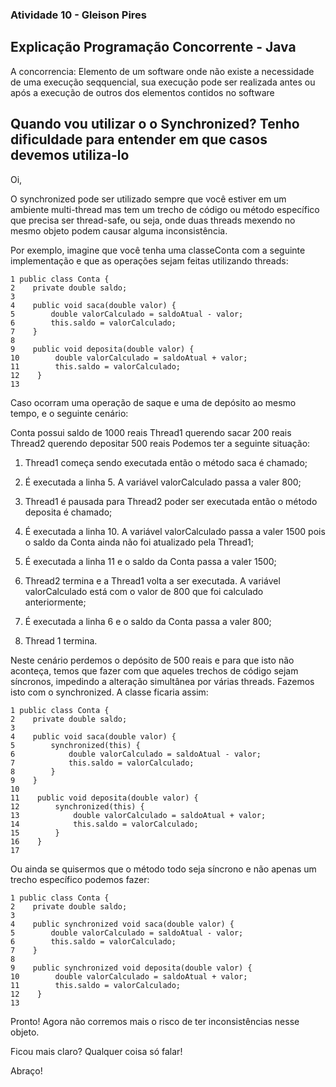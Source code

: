 ### Atividade 10 - Gleison Pires 

## Explicação Programação Concorrente - Java
A concorrencia: Elemento de um software onde não existe a necessidade de uma execução seqquencial, sua execução pode ser realizada antes ou após a execução de outros dos elementos contidos no software

## Quando vou utilizar o o Synchronized? Tenho dificuldade para entender em que casos devemos utiliza-lo 
Oi,

O synchronized pode ser utilizado sempre que você estiver em um ambiente multi-thread mas tem um trecho de código ou método específico que precisa ser thread-safe, ou seja, onde duas threads mexendo no mesmo objeto podem causar alguma inconsistência.

Por exemplo, imagine que você tenha uma classeConta com a seguinte implementação e que as operações sejam feitas utilizando threads:

```
1 public class Conta {
2    private double saldo;
3
4    public void saca(double valor) {
5        double valorCalculado = saldoAtual - valor;
6        this.saldo = valorCalculado;
7    }
8
9    public void deposita(double valor) {
10        double valorCalculado = saldoAtual + valor;
11        this.saldo = valorCalculado;
12    }
13
```
Caso ocorram uma operação de saque e uma de depósito ao mesmo tempo, e o seguinte cenário:

Conta possui saldo de 1000 reais
Thread1 querendo sacar 200 reais
Thread2 querendo depositar 500 reais
Podemos ter a seguinte situação:

1) Thread1 começa sendo executada então o método saca é chamado;

2) É executada a linha 5. A variável valorCalculado passa a valer 800;

3) Thread1 é pausada para Thread2 poder ser executada então o método deposita é chamado;

4) É executada a linha 10. A variável valorCalculado passa a valer 1500 pois o saldo da Conta ainda não foi atualizado pela Thread1;

5) É executada a linha 11 e o saldo da Conta passa a valer 1500;

6) Thread2 termina e a Thread1 volta a ser executada. A variável valorCalculado está com o valor de 800 que foi calculado anteriormente;

7) É executada a linha 6 e o saldo da Conta passa a valer 800;

8) Thread 1 termina.

Neste cenário perdemos o depósito de 500 reais e para que isto não aconteça, temos que fazer com que aqueles trechos de código sejam síncronos, impedindo a alteração simultânea por várias threads. Fazemos isto com o synchronized. A classe ficaria assim:

```
1 public class Conta {
2    private double saldo;
3
4    public void saca(double valor) {
5        synchronized(this) {
6            double valorCalculado = saldoAtual - valor;
7            this.saldo = valorCalculado;
8        }
9    }
10
11    public void deposita(double valor) {
12        synchronized(this) {
13            double valorCalculado = saldoAtual + valor;
14            this.saldo = valorCalculado;
15        }
16    }
17
```
Ou ainda se quisermos que o método todo seja síncrono e não apenas um trecho específico podemos fazer:

```
1 public class Conta {
2    private double saldo;
3
4    public synchronized void saca(double valor) {
5        double valorCalculado = saldoAtual - valor;
6        this.saldo = valorCalculado;
7    }
8
9    public synchronized void deposita(double valor) {
10        double valorCalculado = saldoAtual + valor;
11        this.saldo = valorCalculado;
12    }
13
```
Pronto! Agora não corremos mais o risco de ter inconsistências nesse objeto.

Ficou mais claro? Qualquer coisa só falar!

Abraço!

